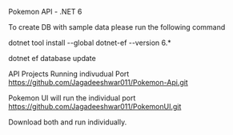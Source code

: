 Pokemon API - .NET 6

To create DB with sample data please run the following command

dotnet tool install --global dotnet-ef --version 6.*

dotnet ef database update

API Projects Running indivudual Port
https://github.com/Jagadeeshwar011/Pokemon-Api.git

Pokemon UI will run the individual port
https://github.com/Jagadeeshwar011/PokemonUI.git

Download both and run individually.


